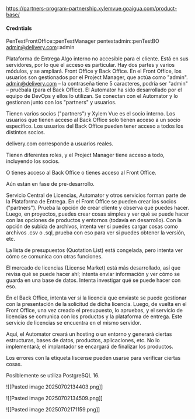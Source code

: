 https://partners-program-partnership.xylemvue.goaigua.com/product-base/

#### Credntials
PenTestFrontOffice::penTestManager
pentestadmin::penTestBO
admin@delivery.com::admin


Plataforma de Entrega
Algo interno no accesible para el cliente.
Está en sus servidores, por lo que el acceso es particular.
Hay dos partes y varios módulos, y se ampliará.
Front Office y Back Office.
En el Front Office, los usuarios son gestionados por el Project Manager, que actúa como "admin".
admin@delivery.com – la contraseña tiene 5 caracteres, podría ser "admin" – pruébala (para el Back Office).
El Automator ha sido desarrollado por el equipo de DevOps y ellos lo utilizan.
Se conectan con el Automator y lo gestionan junto con los "partners" y usuarios.

Tienen varios socios ("partners") y Xylem Vue es el socio interno.
Los usuarios que tienen acceso al Back Office solo tienen acceso a un socio específico.
Los usuarios del Back Office pueden tener acceso a todos los distintos socios.

delivery.com corresponde a usuarios reales.

Tienen diferentes roles, y el Project Manager tiene acceso a todo, incluyendo los socios.

O tienes acceso al Back Office o tienes acceso al Front Office.

Aún están en fase de pre-desarrollo.

Servicio Central de Licencias, Automator y otros servicios forman parte de la Plataforma de Entrega.
En el Front Office se pueden crear los socios ("partners").
Prueba la opción de crear cliente y observa qué puedes hacer.
Luego, en proyectos, puedes crear cosas simples y ver qué se puede hacer con las opciones de productos y entornos (todavía en desarrollo).
Con la opción de subida de archivos, intenta ver si puedes cargar cosas como archivos .csv o .sql, prueba con eso para ver si puedes obtener la versión, etc.

La lista de presupuestos (Quotation List) está congelada, pero intenta ver cómo se comunica con otras funciones.

El mercado de licencias (License Market) está más desarrollado, así que revisa qué se puede hacer ahí; intenta enviar información y ver cómo se guarda en una base de datos.
Intenta investigar qué se puede hacer con eso.

En el Back Office, intenta ver si la licencia que enviaste se puede gestionar con la presentación de la solicitud de dicha licencia.
Luego, de vuelta en el Front Office, una vez creado el presupuesto, lo apruebas, y el servicio de licencias se comunica con los productos y la plataforma de entrega.
Este servicio de licencias se encuentra en el mismo servidor.

Aquí, el Automator creará un hosting o un entorno y generará ciertas estructuras, bases de datos, productos, aplicaciones, etc.
No lo implementará; el implantador se encargará de finalizar los productos.

Los errores con la etiqueta liscense pueden usarse para verificar ciertas cosas.

Posiblemente se utiliza PostgreSQL 16.

![[Pasted image 20250702134403.png]]

![[Pasted image 20250702134509.png]]

![[Pasted image 20250702171159.png]]